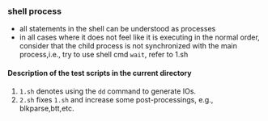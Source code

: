 ### shell process

- all statements in the shell can be understood as processes
- in all cases where it does not feel like it is executing in the normal order, consider that the child process is not synchronized with the main process,i.e., try to use shell cmd `wait`, refer to 1.sh

#### Description of the test scripts in the current directory
1. `1.sh` denotes using the `dd` command to generate IOs.
2. `2.sh` fixes `1.sh` and increase some post-processings, e.g., blkparse,btt,etc.
